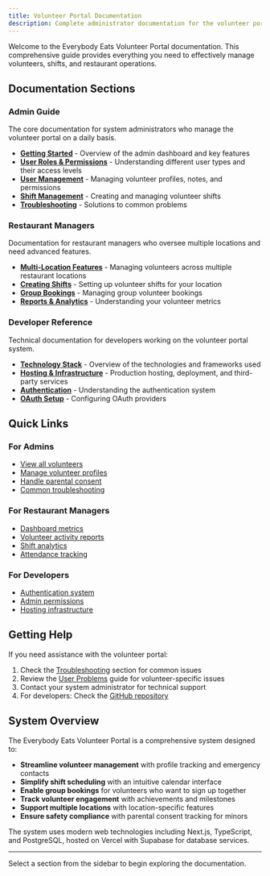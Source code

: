 ```yaml
---
title: Volunteer Portal Documentation
description: Complete administrator documentation for the volunteer portal system
---
```


Welcome to the Everybody Eats Volunteer Portal documentation. This comprehensive guide provides everything you need to effectively manage volunteers, shifts, and restaurant operations.

## Documentation Sections

### Admin Guide

The core documentation for system administrators who manage the volunteer portal on a daily basis.

- **[Getting Started](/overview/admin-dashboard)** - Overview of the admin dashboard and key features
- **[User Roles & Permissions](/overview/user-roles)** - Understanding different user types and their access levels
- **[User Management](/user-management/viewing-volunteers)** - Managing volunteer profiles, notes, and permissions
- **[Shift Management](/shift-management/calendar-overview)** - Creating and managing volunteer shifts
- **[Troubleshooting](/troubleshooting/common-issues)** - Solutions to common problems

### Restaurant Managers

Documentation for restaurant managers who oversee multiple locations and need advanced features.

- **[Multi-Location Features](/location-management/location-filtering)** - Managing volunteers across multiple restaurant locations
- **[Creating Shifts](/shift-management/creating-shifts)** - Setting up volunteer shifts for your location
- **[Group Bookings](/shift-management/group-bookings)** - Managing group volunteer bookings
- **[Reports & Analytics](/reports-analytics/dashboard-metrics)** - Understanding your volunteer metrics

### Developer Reference

Technical documentation for developers working on the volunteer portal system.

- **[Technology Stack](/developers/tech-stack)** - Overview of the technologies and frameworks used
- **[Hosting & Infrastructure](/developers/hosting-infrastructure)** - Production hosting, deployment, and third-party services
- **[Authentication](/developers/authentication-authorization)** - Understanding the authentication system
- **[OAuth Setup](/developers/oauth-authentication)** - Configuring OAuth providers

## Quick Links

### For Admins
- [View all volunteers](/user-management/viewing-volunteers)
- [Manage volunteer profiles](/user-management/volunteer-profiles)
- [Handle parental consent](/user-management/parental-consent)
- [Common troubleshooting](/troubleshooting/common-issues)

### For Restaurant Managers
- [Dashboard metrics](/reports-analytics/dashboard-metrics)
- [Volunteer activity reports](/reports-analytics/volunteer-activity)
- [Shift analytics](/reports-analytics/shift-analytics)
- [Attendance tracking](/shift-management/attendance-tracking)

### For Developers
- [Authentication system](/developers/authentication-authorization)
- [Admin permissions](/reference/permissions)
- [Hosting infrastructure](/developers/hosting-infrastructure)

## Getting Help

If you need assistance with the volunteer portal:

1. Check the [Troubleshooting](/troubleshooting/common-issues) section for common issues
2. Review the [User Problems](/troubleshooting/user-problems) guide for volunteer-specific issues
3. Contact your system administrator for technical support
4. For developers: Check the [GitHub repository](https://github.com/everybody-eats-nz/volunteer-portal)

## System Overview

The Everybody Eats Volunteer Portal is a comprehensive system designed to:

- **Streamline volunteer management** with profile tracking and emergency contacts
- **Simplify shift scheduling** with an intuitive calendar interface
- **Enable group bookings** for volunteers who want to sign up together
- **Track volunteer engagement** with achievements and milestones
- **Support multiple locations** with location-specific features
- **Ensure safety compliance** with parental consent tracking for minors

The system uses modern web technologies including Next.js, TypeScript, and PostgreSQL, hosted on Vercel with Supabase for database services.

---

Select a section from the sidebar to begin exploring the documentation.